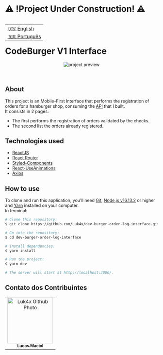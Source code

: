 # ⚠️ !Project Under Construction! ⚠️

<table align="right">
  <tr>
    <td>
      <a href="readme-en.md">🇺🇸 English</a>
    </td>
  </tr>
  <tr>
    <td>
      <a href="README.md">🇧🇷 Português</a>
    </td>
  </tr>
</table>
<br>

# CodeBurger V1 Interface

<p align="center">
  <!-- <video src=""> -->
  <img src="https://user-images.githubusercontent.com/86276393/178603195-36a116d4-008c-4c27-8f21-127f376c1944.png" alt="project preview"/>
</p>
<br>

## About

This project is an Mobile-First Interface that performs the registration of orders for a hamburger shop, consuming the [API](https://github.com/Luk4x/dev-burger-order-log-API) that I built.<br>
It consists in 2 pages:

-   The first performs the registration of orders validated by the checks.
-   The second list the orders already registered.

## Technologies used

-   [ReactJS](https://pt-br.reactjs.org)
-   [React Router](https://reactrouter.com/docs/en/v6/getting-started/overview)
-   [Styled-Components](https://styled-components.com)
-   [React-UseAnimations](https://react.useanimations.com/)
-   [Axios](https://axios-http.com/docs/intro)

## How to use

To clone and run this application, you'll need [Git](https://git-scm.com/), [Node.js v16.13.2](https://nodejs.org/en/) or higher and [Yarn](https://yarnpkg.com/) installed on your computer.<br>In terminal:

```bash
# Clone this repository:
$ git clone https://github.com/Luk4x/dev-burger-order-log-interface.git

# Go into the repository:
$ cd dev-burger-order-log-interface

# Install dependencies:
$ yarn install

# Run the project:
$ yarn dev

# The server will start at http://localhost:3000/.
```

## Contato dos Contribuintes

<table>
  <tr>
    <td align="center">
      <a href="https://www.linkedin.com/in/lucasmacielf/">
        <img src="https://avatars.githubusercontent.com/Luk4x" width="150px;" alt="Luk4x Github Photo"/><br>
        <sub>
          <b>Lucas Maciel</b>
        </sub>
      </a>
    </td>
  </tr>
</table>
